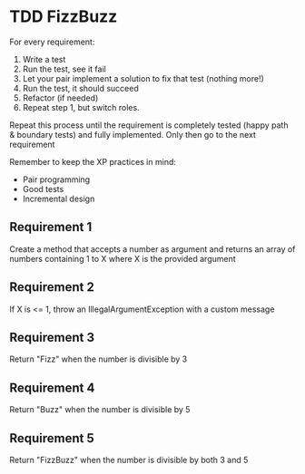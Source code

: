 # TDD FizzBuzz

For every requirement:
1. Write a test
2. Run the test, see it fail
3. Let your pair implement a solution to fix that test (nothing more!)
4. Run the test, it should succeed
5. Refactor (if needed)
6. Repeat step 1, but switch roles. 

Repeat this process until the requirement is completely tested (happy path & boundary tests) and fully implemented.
Only then go to the next requirement

Remember to keep the XP practices in mind:
- Pair programming
- Good tests
- Incremental design

## Requirement 1
Create a method that accepts a number as argument and returns an array of numbers containing 1 to X where X is the provided argument

## Requirement 2
If X is <= 1, throw an IllegalArgumentException with a custom message

## Requirement 3
Return "Fizz" when the number is divisible by 3

## Requirement 4
Return "Buzz" when the number is divisible by 5

## Requirement 5
Return "FizzBuzz" when the number is divisible by both 3 and 5